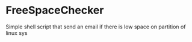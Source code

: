 FreeSpaceChecker
================

Simple shell script that send an email if there is low space on partition of linux sys
